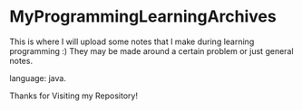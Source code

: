 # MyProgrammingLearningArchives
This is where I will upload some notes that I make during learning programming :)
They may be made around a certain problem or just general notes.

language: java.

Thanks for Visiting my Repository!
